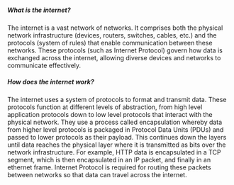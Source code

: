 ##### What is the internet?

The internet is a vast network of networks. It comprises both the physical network infrastructure (devices, routers, switches, cables, etc.) and the protocols (system of rules) that enable communication between these networks. These protocols (such as Internet Protocol) govern how data is exchanged across the internet, allowing diverse devices and networks to communicate effectively.

##### How does the internet work?

The internet uses a system of protocols to format and transmit data. These protocols function at different levels of abstraction, from high level application protocols down to low level protocols that interact with the physical network. They use a process called encapsulation whereby data from higher level protocols is packaged in Protocol Data Units (PDUs) and passed to lower protocols as their payload. This continues down the layers until data reaches the physical layer where it is transmitted as bits over the network infrastructure. For example, HTTP data is encapsulated in a TCP segment, which is then encapsulated in an IP packet, and finally in an ethernet frame. Internet Protocol is required for routing these packets between networks so that data can travel across the internet.
